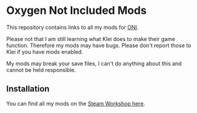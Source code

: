# Oxygen Not Included Mods

This repository contains links to all my mods for [ONI](https://store.steampowered.com/app/457140/Oxygen_Not_Included/).

Please not that I am still learning what Klei does to make their game
function. Therefore my mods may have bugs. Please don't report those
to Klei if you have mods enabled.

My mods may break your save files, I can't do anything about this
and cannot be held responsible.

## Installation

You can find all my mods on the [Steam Workshop here](https://steamcommunity.com/id/TagnumElite/myworkshopfiles/?appid=457140).
